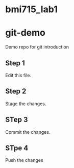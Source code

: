 # bmi715_lab1
# git-demo
Demo repo for git introduction

## Step 1
Edit this file.

## Step 2
Stage the changes.

## STep 3
Commit the changes.

## STpe 4
Push the changes
